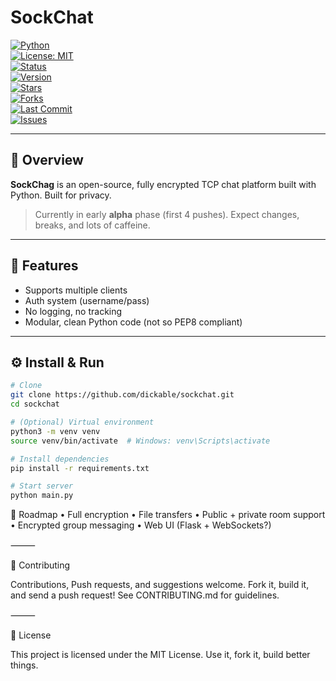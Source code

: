 # SockChat

[![Python](https://img.shields.io/badge/Python-3.10-blue?logo=python&logoColor=white)](https://www.python.org/)  
[![License: MIT](https://img.shields.io/badge/License-MIT-yellow.svg)](LICENSE)  
[![Status](https://img.shields.io/badge/status-alpha-red)]()  
[![Version](https://img.shields.io/badge/version-0.1.0--alpha-orange)]()  
[![Stars](https://img.shields.io/github/stars/dickable/sockchat?style=social)](https://github.com/dickable/sockchat/stargazers)  
[![Forks](https://img.shields.io/github/forks/dickable/sockchat?style=social)](https://github.com/dickable/sockchag/network/members)  
[![Last Commit](https://img.shields.io/github/last-commit/dickable/sockchat?color=brightgreen)](https://github.com/dickable/sockchat/commits/main)  
[![Issues](https://img.shields.io/github/issues/dickable/sockchat)](https://github.com/dickable/sockchat/issues)

---

## 🔐 Overview

**SockChag** is an open-source, fully encrypted TCP chat platform built with Python. Built for privacy.

> Currently in early **alpha** phase (first 4 pushes). Expect changes, breaks, and lots of caffeine.

---

## 🚀 Features

- Supports multiple clients
- Auth system (username/pass)
- No logging, no tracking
- Modular, clean Python code (not so PEP8 compliant)

---

## ⚙️ Install & Run

```bash
# Clone
git clone https://github.com/dickable/sockchat.git
cd sockchat

# (Optional) Virtual environment
python3 -m venv venv
source venv/bin/activate  # Windows: venv\Scripts\activate

# Install dependencies
pip install -r requirements.txt

# Start server
python main.py
```

📌 Roadmap
  • Full encryption
	•	File transfers
	•	Public + private room support
	•	Encrypted group messaging
	•	Web UI (Flask + WebSockets?)

⸻

🤝 Contributing

Contributions, Push requests, and suggestions welcome.
Fork it, build it, and send a push request!
See CONTRIBUTING.md for guidelines.

⸻

📜 License

This project is licensed under the MIT License. Use it, fork it, build better things.
